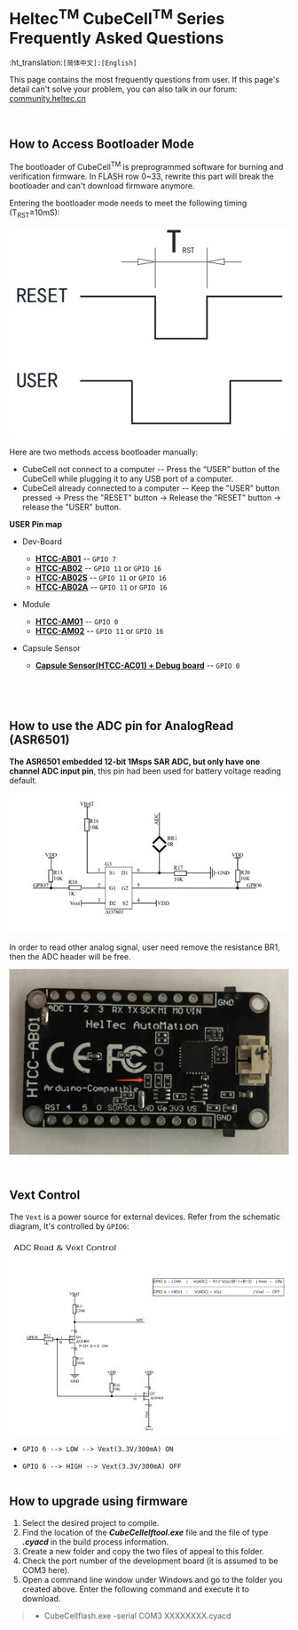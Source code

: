 # Heltec<sup>TM</sup> CubeCell<sup>TM</sup> Series Frequently Asked Questions
:ht_translation:`[简体中文]:[English]`

This page contains the most frequently questions from user. If this page's detail can't solve your problem, you can also talk in our forum: [community.heltec.cn](http://community.heltec.cn/)

&nbsp;

## How to Access Bootloader Mode

The bootloader of CubeCell<sup>TM</sup> is preprogrammed software for burning and verification firmware. In FLASH row 0~33, rewrite this part will break the bootloader and can't download firmware anymore.

Entering the bootloader mode needs to meet the following timing (T<sub>RST</sub>≥10mS):

![](img/frequently_asked_questions/01.png)

Here are two methods access bootloader manually:

- CubeCell not connect to a computer -- Press the “USER” button of the CubeCell while plugging it to any USB port of a computer.
- CubeCell already connected to a computer -- Keep the "USER" button pressed → Press the "RESET" button → Release the "RESET" button → release the "USER" button.

**USER Pin map**

- Dev-Board
  - **[HTCC-AB01](https://heltec.org/project/htcc-ab01/)** -- `GPIO 7`
  - **[HTCC-AB02](https://heltec.org/project/htcc-ab02/)** -- `GPIO 11` or `GPIO 16`
  - **[HTCC-AB02S](https://heltec.org/project/htcc-ab02s/)** -- `GPIO 11` or `GPIO 16`
  - **[HTCC-AB02A](https://heltec.org/project/htcc-ab02a/)** -- `GPIO 11` or `GPIO 16`
- Module
  - **[HTCC-AM01](https://heltec.org/project/htcc-am01/)** -- `GPIO 0`
  - **[HTCC-AM02](https://heltec.org/project/htcc-am02/)** -- `GPIO 11` or `GPIO 16`

- Capsule Sensor
  - **[Capsule Sensor(HTCC-AC01) + Debug board](https://heltec.org/project/htcc-ac01/)** -- `GPIO 0`

```Tip:: The USER pin of HTCC-AB02, HTCC-AB02S, HTCC-AB02A can use GPIO11 or GPIO16, but the USER pin defaults to GPIO16 in the Dev-Board, and you should be careful not to pull GPIO11 low when entering the bootloader mode.

```



``` Tip:: If keep USER pin keep LOW all the time (software set LOW or pull down to GND), may cause auto-boot system not working, users can access bootloader mode manually.

```

&nbsp;

## How to use the ADC pin for AnalogRead (ASR6501)

**The ASR6501 embedded 12-bit 1Msps SAR ADC, but only have one channel ADC input pin**, this pin had been used for battery voltage reading default.

![](img/frequently_asked_questions/02.png)

In order to read other analog signal, user need remove the resistance BR1, then the ADC header will be free. 

![](img/frequently_asked_questions/03.png)

``` Tip:: the ADC of CubeCell uses internal 1.2V reference voltage

```

``` Note:: ADC input voltage can NOT higher than 2.4V.

```

## Vext Control

The `Vext` is a power source for external devices. Refer from the schematic diagram, It's controlled by `GPIO6`:

![](img/frequently_asked_questions/04.png)

- `GPIO 6 --> LOW --> Vext(3.3V/300mA) ON`

- `GPIO 6 --> HIGH --> Vext(3.3V/300mA) OFF`

``` Tip:: The Vext features is very important for some devices without deep sleep mode. When the system need in deep sleep status, we can turn off the Vext by set GPIO 21 to HIGH, then to save energy.

```

## How to upgrade using firmware
1. Select the desired project to compile.
2. Find the location of the ***CubeCellelftool.exe*** file and the file of type ***.cyacd*** in the build process information.
3. Create a new folder and copy the two files of appeal to this folder.
4. Check the port number of the development board (it is assumed to be COM3 here).
5. Open a command line window under Windows and go to the folder you created above. Enter the following command and execute it to download.
>- CubeCellflash.exe -serial COM3   XXXXXXXX.cyacd         
